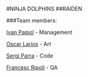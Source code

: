 #NINJA DOLPHINS
##RAIDEN

###Team members:


[Ivan Papiol](https://github.com/IVREI0T) - Management

[Oscar Larios](https://github.com/Megaoski) - Art

[Sergi Parra](https://github.com/t3m1X) - Code

[Francesc Ripoll](https://github.com/FrancescRipoll) - QA

